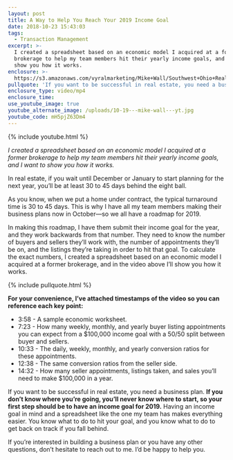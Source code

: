 ```yaml
---
layout: post
title: A Way to Help You Reach Your 2019 Income Goal
date: 2018-10-23 15:43:03
tags:
  - Transaction Management
excerpt: >-
  I created a spreadsheet based on an economic model I acquired at a former
  brokerage to help my team members hit their yearly income goals, and I want to
  show you how it works.
enclosure: >-
  https://s3.amazonaws.com/vyralmarketing/Mike+Wall/Southwest+Ohio+Real+Estate+Expert-+A+Way+to+Help+You+Reach+Your+2019+Income+Goal.mp4
pullquote: 'If you want to be successful in real estate, you need a business plan.'
enclosure_type: video/mp4
enclosure_time:
use_youtube_image: true
youtube_alternate_image: /uploads/10-19---mike-wall---yt.jpg
youtube_code: mH5pjZ63Dm4
---
```


{% include youtube.html %}

<p style=”text-align: center;”><em>I created a spreadsheet based on an economic model I acquired at a former brokerage to help my team members hit their yearly income goals, and I want to show you how it works.</em></p>

In real estate, if you wait until December or January to start planning for the next year, you’ll be at least 30 to 45 days behind the eight ball.

As you know, when we put a home under contract, the typical turnaround time is 30 to 45 days. This is why I have all my team members making their business plans now in October—so we all have a roadmap for 2019.

In making this roadmap, I have them submit their income goal for the year, and they work backwards from that number. They need to know the number of buyers and sellers they’ll work with, the number of appointments they’ll be on, and the listings they’re taking in order to hit that goal. To calculate the exact numbers, I created a spreadsheet based on an economic model I acquired at a former brokerage, and in the video above I’ll show you how it works.

{% include pullquote.html %}

**For your convenience, I’ve attached timestamps of the video so you can reference each key point:**

* 3:58 - A sample economic worksheet.
* 7:23 - How many weekly, monthly, and yearly buyer listing appointments you can expect from a $100,000 income goal with a 50/50 split between buyer and sellers.
* 10:33 - The daily, weekly, monthly, and yearly conversion ratios for these appointments.
* 12:38 - The same conversion ratios from the seller side.
* 14:32 - How many seller appointments, listings taken, and sales you’ll need to make $100,000 in a year.

If you want to be successful in real estate, you need a business plan. **If you don’t know where you’re going, you’ll never know where to start, so your first step should be to have an income goal for 2019.** Having an income goal in mind and a spreadsheet like the one my team has makes everything easier. You know what to do to hit your goal, and you know what to do to get back on track if you fall behind.

If you’re interested in building a business plan or you have any other questions, don’t hesitate to reach out to me. I’d be happy to help you.